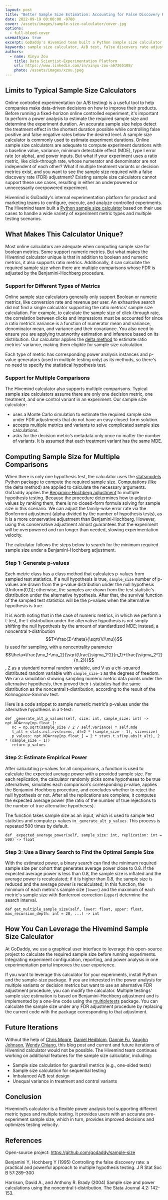 ```yaml
---
layout: post
title: "Better Sample Size Estimation: Accounting for False Discovery Rate Adjustment in Controlled Experiments"
date: 2022-09-19 00:00:00 -0700
cover: /assets/images/sample-size-calculator/cover.jpg
options:
  - full-bleed-cover
usemathjax: true
excerpt: GoDaddy's Hivemind team built a Python sample size calculator that handles a wide variety of experiment metric types and multiple testing scenarios.
keywords: sample size calculator, A/B test, false discovery rate adjustment, Python
authors:
  - name: Xinyu Zou
    title: Data Scientist-Experimentation Platform
    url: https://www.linkedin.com/in/xinyu-zou-a67265108/
    photo: /assets/images/xzou.jpeg
---
```


## Limits to Typical Sample Size Calculators

Online controlled experimentation (or A/B testing) is a useful tool to help companies make data-driven decisions on how to improve their products. Before running a fixed-horizon online controlled experiment, it's important to perform a power analysis to estimate the required sample size and determine the experiment duration. An accurate sample size helps detect the treatment effect in the shortest duration possible while controlling false positive and false negative rates below the desired level. A sample size calculator is commonly used to estimate experiment durations. Online sample size calculators are adequate to compute experiment durations with a baseline value, variance, minimum detectable effect (MDE), type I error rate (or alpha), and power inputs. But what if your experiment uses a ratio metric, like click-through rate, whose numerator and denominator are not independent of each other? What if multiple treatment variants or decision metrics exist, and you want to see the sample size required with a false discovery rate (FDR) adjustment? Existing sample size calculators cannot support these use cases, resulting in either an underpowered or unnecessarily overpowered experiment.

Hivemind is GoDaddy's internal experimentation platform for product and marketing teams to configure, execute, and analyze controlled experiments. The Hivemind team built a [Python sample size calculator](https://github.com/godaddy/sample-size) based on their use cases to handle a wide variety of experiment metric types and multiple testing scenarios.

## What Makes This Calculator Unique?

Most online calculators are adequate when computing sample size for boolean metrics. Some support numeric metrics. But what makes the Hivemind calculator unique is that in addition to boolean and numeric metrics, it also supports ratio metrics. Additionally, it can calculate the required sample size when there are multiple comparisons whose FDR is adjusted by the Benjamini-Hochberg procedure.

### Support for Different Types of Metrics
Online sample size calculators generally only support Boolean or numeric metrics, like conversion rate and revenue per user. An exhaustive search did not find a single calculator supporting the ratio metrics’ sample size calculation. For example, to calculate the sample size of click-through rate, the correlation between clicks and impressions must be accounted for since a ratio metric’s variance is a function of numerator mean and variance, denominator mean, and variance and their covariance. You also need to ensure you are applying trustworthy estimation and inference based on its distribution. Our calculator applies the [delta method](https://arxiv.org/pdf/1803.06336.pdf) to estimate ratio metrics' variance, making them eligible for sample size calculation.

Each type of metric has corresponding power analysis instances and p-value generators (used in multiple testing only) as its methods, so there's no need to specify the statistical hypothesis test.

### Support for Multiple Comparisons
The Hivemind calculator also supports multiple comparisons. Typical sample size calculators assume there are only one decision metric, one treatment, and one control variant in an experiment. Our sample size calculator:
- uses a Monte Carlo simulation to estimate the required sample size under FDR adjustments that do not have an easy closed-form solution.
- accepts multiple metrics and variants to solve complicated sample size calculations.
- asks for the decision metric’s metadata only once no matter the number of variants. It is assumed that each treatment variant has the same MDE.

## Computing Sample Size for Multiple Comparisons
When there is only one hypothesis test, the calculator uses the [statsmodels](https://www.statsmodels.org/stable/index.html) Python package to compute the required sample size. Computations (like the delta method) are applied to calculate the necessary arguments.
GoDaddy applies the [Benjamini-Hochberg adjustment](https://rss.onlinelibrary.wiley.com/doi/abs/10.1111/j.2517-6161.1995.tb02031.x) to multiple hypothesis testing. Because the procedure determines how to adjust p-values by ranking them, there is no closed-form formula solving for sample size in this scenario. We can adjust the family-wise error rate via the Bonferroni adjustment (alpha divided by the number of hypothesis tests), as it is a more conservative adjustment than Benjamini-Hochberg. However, using this conservative adjustment almost guarantees that the experiment will be overpowered and run longer than needed, slowing experimentation velocity.

The calculator follows the steps below to search for the minimum required sample size under a Benjamini-Hochberg adjustment.

### Step 1: Generate p-values
Each metric class has a class method that calculates p-values from sampled test statistics. If a null hypothesis is true, `sample_size` number of p-values are drawn from the p-value distribution under the null hypothesis (Uniform(0,1)); otherwise, the samples are drawn from the test statistic's distribution under the alternative hypothesis. After that, the survival function of the sampled test statistics will be the p-values when the alternative hypothesis is true.

It is worth noting that in the case of numeric metrics, in which we perform a t-test, the t-distribution under the alternative hypothesis is not simply shifting the null hypothesis by the amount of standardized MDE; instead, a noncentral t-distribution $$T=\frac{Z+\theta}{\sqrt{V/\mu}}$$ is used for sampling, with a noncentrality parameter $$\theta=\frac{\mu_1-\mu_2}{\sqrt{\frac{\sigma_1^2}{n_1}+\frac{\sigma_2^2}{n_2}}}$$, Z as a standard normal random variable, and V as a chi-squared distributed random variable with  `sample_size-1` as the degrees of freedom. We ran a simulation showing sampling numeric metric data points under the alternative hypothesis, then proved their t-statistics had the same distribution as the noncentral t-distribution, according to the result of the Kolmogorov-Smirnov test.

Here is a code snippet to sample numeric metric’s p-values under the alternative hypothesis in a t-test:
```
def _generate_alt_p_values(self, size: int, sample_size: int) -> npt.NDArray[np.float_]:
   nc = np.sqrt(sample_size / 2 / self.variance) * self.mde
   t_alt = stats.nct.rvs(nc=nc, df=2 * (sample_size - 1), size=size)
   p_values: npt.NDArray[np.float_] = 2 * stats.t.sf(np.abs(t_alt), 2 * (sample_size - 1))
   return p_values
```

### Step 2: Estimate Empirical Power
After calculating p-values for all comparisons, a function is used to calculate the expected average power with a provided sample size. For each replication, the calculator randomly picks some hypotheses to be true alternatives, simulates each comparison’s corresponding p-value, applies the Benjamini-Hochberg procedure, and concludes whether to reject the null hypothesis or not. After all the replications are complete, it computes the expected average power (the ratio of the number of true rejections to the number of true alternative hypotheses).

The function takes sample size as an input, which is used to sample test statistics and compute p-values in `_generate_alt_p_values`. This process is repeated 500 times by default.
```
def _expected_average_power(self, sample_size: int, replication: int = 500) -> float
```

### Step 3: Use a Binary Search to Find the Optimal Sample Size
With the estimated power, a binary search can find the minimum required sample size per cohort that generates average power close to 0.8. If the expected average power is less than 0.8, the sample size is inflated and the average power is recalculated; if it is higher than 0.8, the sample size is reduced and the average power is recalculated; In this function, the minimum of each metric's sample size (`lower`) and the maximum of each metric's sample size with Bonferroni correction (`upper`) determine the search interval.
```
def get_multiple_sample_size(self, lower: float, upper: float, max_recursion_depth: int = 20, ...) -> int
```

## How You Can Leverage the Hivemind Sample Size Calculator
At GoDaddy, we use a graphical user interface to leverage this open-source project to calculate the required sample size before running experiments. Integrating experiment configuration, reporting, and power analysis in one experimentation portal improves the user experience.

If you want to leverage this calculator for your experiments, install Python and the sample-size package. If you are interested in the power analysis for multiple variants or decision metrics but want to use an alternative FDR adjustment procedure, you can modify the calculator. Multiple testings' sample size estimation is based on Benjamini-Hochberg adjustment and is implemented by a one-line code using the [multipletests](https://www.statsmodels.org/dev/generated/statsmodels.stats.multitest.multipletests.html) package. You can calculate the sample size under any FDR adjustment procedure by replacing the current code with the package corresponding to that adjustment.

## Future Iterations
Without the help of [Chris Moore](https://www.linkedin.com/in/christophermoore12/), [Daniel Hedblom](https://www.linkedin.com/in/daniel-hedblom/), [Dannie Fu](https://www.linkedin.com/in/danniefu/), [Vaughn Johnson](https://www.linkedin.com/in/vaughn-johnson-207385104/), [Wendy Chiang](https://www.linkedin.com/in/pingjouchiang/), this blog post and current and future iterations of Hivemind calculator would not be possible. The Hivemind team continues working on additional features for the sample size calculator, including:

* Sample size calculation for guardrail metrics (e.g., one-sided tests)
* Sample size calculation for sequential testing
* Imbalanced A/B test design
* Unequal variance in treatment and control variants

## Conclusion
Hivemind’s calculator is a flexible power analysis tool supporting different metric types and multiple testing. It provides users with an accurate pre-experiment sample size, which in turn, provides improved decisions and optimizes testing velocity.

## References
Open-source project: https://github.com/godaddy/sample-size

Benjamini Y, Hochberg Y (1995) Controlling the false discovery rate: a practical and powerful approach to multiple hypothesis testing. J R Stat Soc B 57:289–300

Harrison, David A., and Anthony R. Brady (2004) Sample size and power calculations using the noncentral t-distribution. The Stata Journal 4.2: 142-153.
